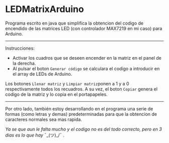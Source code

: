 # LEDMatrixArduino


Programa escrito en java que simplifica la obtencion del codigo de encendido de las 
matrices LED (con controlador MAX7219 en mi caso) para Arduino.

---
Instrucciones:

- Activar los cuadros que se deseen encender en la matriz en el panel de la derecha.
- Al pulsar el boton `Generar código` se calculara el codigo a introducir en el array de LEDs de Arduino.


Los botones `Llenar matriz` y `Limpiar matriz`ponen a 1 y a 0 respectivamente todos los recuadros.
A su vez, el boton `Copiar` genera el codigo de la matriz y lo copia en el portapapeles.


---

Por otro lado, también estoy desarrollando en el programa una serie de formas (como letras y demas) predeterminadas para que la obtencion de caracteres normales sea mas rapida.






*Ya se que aun le falta mucho y el codigo no es del todo correcto, pero en 3 dias es lo que hay* ¯\_(ツ)_/¯ . 

	
	

